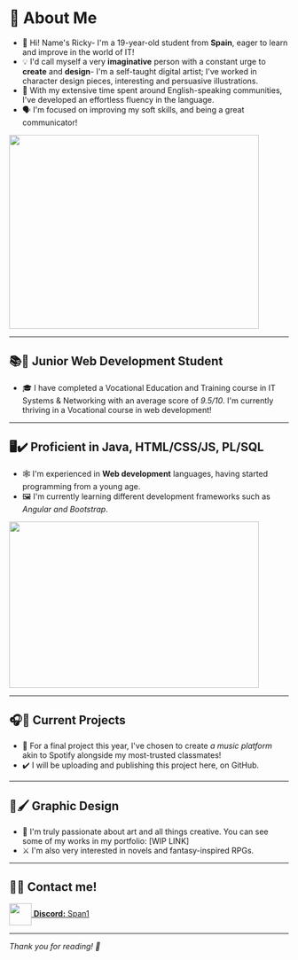 # 🌟 About Me

- 👋 Hi! Name's Ricky- I'm a 19-year-old student from **Spain**, eager to learn and improve in the world of IT!
- 💡 I'd call myself a very **imaginative** person with a constant urge to **create** and **design**- I'm a self-taught digital artist; I've worked in character design pieces, interesting and persuasive illustrations.
- 🏴 With my extensive time spent around English-speaking communities, I've developed an effortless fluency in the language.
- 🗣️ I'm focused on improving my soft skills, and being a great communicator!

<a href="url"><img src="https://imgur.com/a/swXCssC" align="center" height="350" width="450" ></a>


---

## 📚🎒 Junior Web Development Student

- 🎓 I have completed a Vocational Education and Training course in IT Systems & Networking with an average score of _9.5/10_. I'm currently thriving in a Vocational course in web development!

---

## 🖥️✔️ Proficient in Java, HTML/CSS/JS, PL/SQL

- 🕸️ I'm experienced in **Web development** languages, having started programming from a young age.
- 🖼️ I'm currently learning different development frameworks such as _Angular and Bootstrap_.
  
<a href="url"><img src="https://imgur.com/a/HaDARNM" align="center" height="300" width="450" ></a>

---

## 🎧🎼 Current Projects

- 🎵 For a final project this year, I've chosen to create _a music platform_ akin to Spotify alongside my most-trusted classmates!
- ✔️ I will be uploading and publishing this project here, on GitHub.

---

## 🎨🖌️ Graphic Design

- 🌻 I'm truly passionate about art and all things creative. You can see some of my works in my portfolio: [WIP LINK]
- ⚔️ I'm also very interested in novels and fantasy-inspired RPGs.

---

## 👥🔆 Contact me!

<a href="url">
  <img src="https://static-00.iconduck.com/assets.00/discord-icon-2048x2048-nnt62s2u.png" height="40" width="40" style="vertical-align:middle;" />
  <b>Discord:</b> Span1
</a> 

---

_Thank you for reading! 💚_
